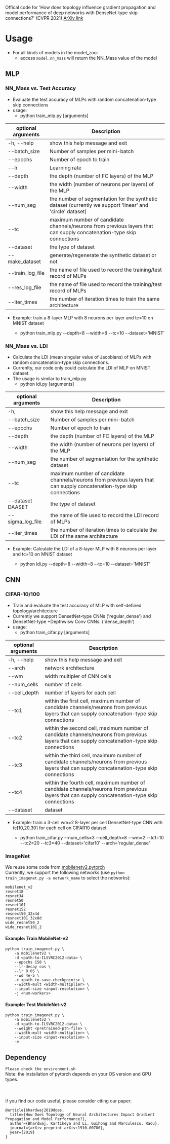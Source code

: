 Offical code for 'How does topology influence gradient propagation and model performance of deep networks with DenseNet-type skip connections?' (CVPR 2021) [ArXiv link](https://arxiv.org/pdf/1910.00780.pdf)

# Usage
- For all kinds of models in the model_zoo: 
    - access ```model.nn_mass``` will return the NN_Mass value of the model 
## MLP
### NN_Mass vs. Test Accuracy
- Evaluate the test accuracy of MLPs with random concatenation-type skip connections
- usage: 
    - python train_mlp.py  [arguments]

| optional arguments | Description |
| ----------- | ----------- |
  | -h, --help      |      show this help message and exit |
  | --batch_size    | Number of samples per mini-batch |
  | --epochs        | Number of epoch to train |
  | --lr            |     Learning rate |
  | --depth         |  the depth (number of FC layers) of the MLP |
  | --width         |  the width (number of neurons per layers) of the MLP |
  | --num_seg       | the number of segmentation for the synthetic dataset (currently we support 'linear' and 'circle' dataset)|
  | --tc            |     maximum number of candidate channels/neurons from previous layers that can supply concatenation-type skip connections |
  | --dataset       | the type of dataset |
  | --make_dataset   |      generate/regenerate the synthetic dataset or not |
  | --train_log_file |   the name of file used to record the training/test record of MLPs |
  | --res_log_file  | the name of file used to record the training/test record of MLPs |
  | --iter_times  | the number of iteration times to train the same architecture |


- Example: train a 8-layer MLP with 8 neurons per layer and tc=10 on MNIST dataset

    * python train_mlp.py --depth=8 --width=8 --tc=10 --dataset='MNIST' 


### NN_Mass vs. LDI
- Calculate the LDI (mean singular value of Jacobians) of MLPs with random concatenation-type skip connections. 
- Currenlty, our code only could calculate the LDI of MLP on MNIST dataset. 
- The usage is similar to train_mlp.py
    - python ldi.py  [arguments]

| optional arguments | Description |
| ----------- | ----------- |
|   -h,           |  show this help message and exit
|   --batch_size     |      Number of samples per mini-batch
|   --epochs      |      Number of epoch to train
|   --depth         |     the depth (number of FC layers) of the MLP
|   --width          |    the width (number of neurons per layers) of the MLP
|   --num_seg      |    the number of segmentation for the synthetic dataset
|   --tc                |    maximum number of candidate channels/neurons from previous layers that can supply concatenation-type skip connections
|   --dataset DAASET     |    the type of dataset
|   --sigma_log_file     |    the name of file used to record the LDI record of MLPs
|   --iter_times      |   the number of iteration times to calculate the LDI of  the same architecture

- Example: Calculate the LDI of a 8-layer MLP with 8 neurons per layer and tc=10 on MNIST dataset

    * python ldi.py --depth=8 --width=8 --tc=10 --dataset='MNIST' 

## CNN
### CIFAR-10/100
- Train and evaluate the test accuracy of MLP with self-defined topology/architecture
- Currently we support DensetNet-type CNNs ('regular_dense') and DensetNet-type +Depthwisw Conv CNNs. ('dense_depth')
- usage: 
    - python train_cifar.py  [arguments]

| optional arguments | Description |
| ----------- | ----------- |
  | -h, --help      |      show this help message and exit |
  |--arch          |  network architecture |
  |--wm              |  width multipler of CNN cells|
  |--num_cells  |                        number of cells|
  | --cell_depth  |                        number of layers for each cell|
  |--tc1        |    within the first cell, maximum number of candidate channels/neurons from previous layers that can supply concatenation-type skip connections |
  |--tc2        |    within the second cell,   maximum number of candidate channels/neurons from previous layers that can supply concatenation-type skip connections |
  |--tc3         |   within the third cell,   maximum number of candidate channels/neurons from previous layers that can supply concatenation-type skip connections |
  |--tc4        |    within the fourth cell,   maximum number of candidate channels/neurons from previous layers that can supply concatenation-type skip connections |
|--dataset  |    dataset|
- Example: train a 3-cell wm=2 8-layer per cell DensetNet-type CNN with tc[10,20,30] for each cell on CIFAR10 dataset

    * python train_cifar.py --num_cells=3 --cell_depth=8 --wm=2 --tc1=10 --tc2=20 --tc3=40 --dataset='cifar10' --arch='regular_dense'

### ImageNet
We reuse some code from [mobilenetv2.pytorch](https://github.com/d-li14/mobilenetv2.pytorch)\
Currently, we support the following networks (use ```python train_imagenet.py -a network_name``` to select the networks):
```
mobilenet_v2
resnet18
resnet34
resnet50
resnet101
resnet152
resnext50_32x4d
resnext101_32x8d
wide_resnet50_2
wide_resnet101_2
```

#### Example: Train MobileNet-v2
```
python train_imagenet.py \
    -a mobilenetv2 \
    -d <path-to-ILSVRC2012-data> \
    --epochs 150 \
    --lr-decay cos \
    --lr 0.05 \
    --wd 4e-5 \
    -c <path-to-save-checkpoints> \
    --width-mult <width-multiplier> \
    --input-size <input-resolution> \
    -j <num-workers>
```

####  Example: Test MobileNet-v2
```shell
python train_imagenet.py \
    -a mobilenetv2 \
    -d <path-to-ILSVRC2012-data> \
    --weight <pretrained-pth-file> \
    --width-mult <width-multiplier> \
    --input-size <input-resolution> \
    -e
```
## Dependency
```Please check the environment.sh ```\
Note: the installation of pytorch depends on your OS version and GPU types.
\
\
\
\
if you find our code useful, please consider citing our paper:
```
@article{bhardwaj2019does,
  title={How Does Topology of Neural Architectures Impact Gradient Propagation and Model Performance?},
  author={Bhardwaj, Kartikeya and Li, Guihong and Marculescu, Radu},
  journal={arXiv preprint arXiv:1910.00780},
  year={2019}
}
```

